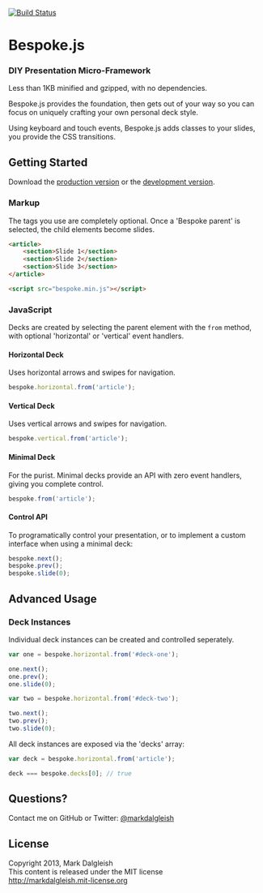 [![Build Status](https://secure.travis-ci.org/markdalgleish/bespoke.js.png)](http://travis-ci.org/markdalgleish/bespoke.js)

# Bespoke.js

### DIY Presentation Micro-Framework

Less than 1KB minified and gzipped, with no dependencies.

Bespoke.js provides the foundation, then gets out of your way so you can focus on uniquely crafting your own personal deck style.

Using keyboard and touch events, Bespoke.js adds classes to your slides, you provide the CSS transitions.

## Getting Started

Download the [production version][min] or the [development version][max].

[min]: https://raw.github.com/markdalgleish/bespoke.js/master/dist/bespoke.min.js
[max]: https://raw.github.com/markdalgleish/bespoke.js/master/dist/bespoke.js

### Markup

The tags you use are completely optional. Once a 'Bespoke parent' is selected, the child elements become slides.

```html
<article>
	<section>Slide 1</section>
	<section>Slide 2</section>
	<section>Slide 3</section>
</article>

<script src="bespoke.min.js"></script>
```

### JavaScript

Decks are created by selecting the parent element with the `from` method, with optional 'horizontal' or 'vertical' event handlers.

#### Horizontal Deck

Uses horizontal arrows and swipes for navigation.

```js
bespoke.horizontal.from('article');
```

#### Vertical Deck

Uses vertical arrows and swipes for navigation.

```js
bespoke.vertical.from('article');
```

#### Minimal Deck

For the purist. Minimal decks provide an API with zero event handlers, giving you complete control.

```js
bespoke.from('article');
```

#### Control API

To programatically control your presentation, or to implement a custom interface when using a minimal deck:

```js
bespoke.next();
bespoke.prev();
bespoke.slide(0);
```

## Advanced Usage

### Deck Instances

Individual deck instances can be created and controlled seperately.

```js
var one = bespoke.horizontal.from('#deck-one');

one.next();
one.prev();
one.slide(0);

var two = bespoke.horizontal.from('#deck-two');

two.next();
two.prev();
two.slide(0);
```

All deck instances are exposed via the 'decks' array:

```js
var deck = bespoke.horizontal.from('article');

deck === bespoke.decks[0]; // true
```

## Questions?

Contact me on GitHub or Twitter: [@markdalgleish](http://twitter.com/markdalgleish)

## License

Copyright 2013, Mark Dalgleish  
This content is released under the MIT license  
http://markdalgleish.mit-license.org